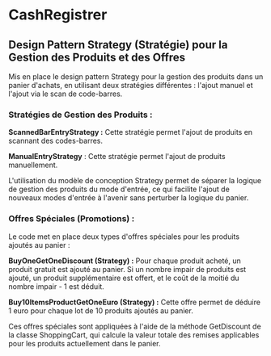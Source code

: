 # CashRegistrer

<h2>Design Pattern Strategy (Stratégie) pour la Gestion des Produits et des Offres</h2>

Mis en place le design pattern Strategy pour la gestion des produits dans un panier d'achats, en utilisant deux stratégies différentes : l'ajout manuel et l'ajout via le scan de code-barres.

<h3>Stratégies de Gestion des Produits :</h3>

<b>ScannedBarEntryStrategy :</b> Cette stratégie permet l'ajout de produits en scannant des codes-barres.

<b>ManualEntryStrategy</b> : Cette stratégie permet l'ajout de produits manuellement.

L'utilisation du modèle de conception Strategy permet de séparer la logique de gestion des produits du mode d'entrée, ce qui facilite l'ajout de nouveaux modes d'entrée à l'avenir sans perturber la logique du panier.

<h3>Offres Spéciales (Promotions) :</h3>

Le code met en place deux types d'offres spéciales pour les produits ajoutés au panier :

<b>BuyOneGetOneDiscount (Strategy) :</b> Pour chaque produit acheté, un produit gratuit est ajouté au panier. Si un nombre impair de produits est ajouté, un produit supplémentaire est offert, et le coût de la moitié du nombre impair - 1 est déduit.

<b>Buy10ItemsProductGetOneEuro (Strategy) :</b> Cette offre permet de déduire 1 euro pour chaque lot de 10 produits ajoutés au panier.

Ces offres spéciales sont appliquées à l'aide de la méthode GetDiscount de la classe ShoppingCart, qui calcule la valeur totale des remises applicables pour les produits actuellement dans le panier.
